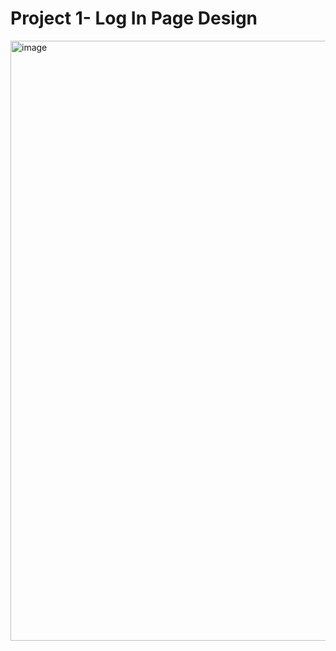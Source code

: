 # Project 1- Log In Page Design


<img width="960" alt="image" src="https://user-images.githubusercontent.com/95870500/193440828-6caa8cae-9335-46ae-94c9-9a77c8c7ad7f.png">
